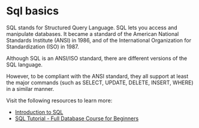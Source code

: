 # Sql basics

SQL stands for Structured Query Language. SQL lets you access and manipulate databases.
It became a standard of the American National Standards Institute (ANSI) in 1986, and of the International Organization for Standardization (ISO) in 1987.

Although SQL is an ANSI/ISO standard, there are different versions of the SQL language.

However, to be compliant with the ANSI standard, they all support at least the major commands (such as SELECT, UPDATE, DELETE, INSERT, WHERE) in a similar manner.

Visit the following resources to learn more:

- [Introduction to SQL](https://www.w3schools.com/sql/sql_intro.asp)
- [SQL Tutorial - Full Database Course for Beginners](https://www.youtube.com/watch?v=HXV3zeQKqGY)
